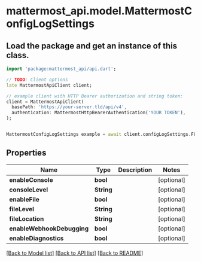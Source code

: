 # mattermost_api.model.MattermostConfigLogSettings

## Load the package and get an instance of this class.
```dart
import 'package:mattermost_api/api.dart';

// TODO: Client options
late MattermostApiClient client;

// example client with HTTP Bearer authorization and string token:
client = MattermostApiClient(
  basePath: 'https://your-server.tld/api/v4',
  authentication: MattermostHttpBearerAuthentication('YOUR TOKEN'),
);


MattermostConfigLogSettings example = await client.configLogSettings.FUNCTION_THAT_RETURNS_THIS_CLASS();

```

## Properties
Name | Type | Description | Notes
------------ | ------------- | ------------- | -------------
**enableConsole** | **bool** |  | [optional] 
**consoleLevel** | **String** |  | [optional] 
**enableFile** | **bool** |  | [optional] 
**fileLevel** | **String** |  | [optional] 
**fileLocation** | **String** |  | [optional] 
**enableWebhookDebugging** | **bool** |  | [optional] 
**enableDiagnostics** | **bool** |  | [optional] 

[[Back to Model list]](../GENERATED_README.md#documentation-for-models) [[Back to API list]](../GENERATED_README.md#documentation-for-api-endpoints) [[Back to README]](../GENERATED_README.md)


